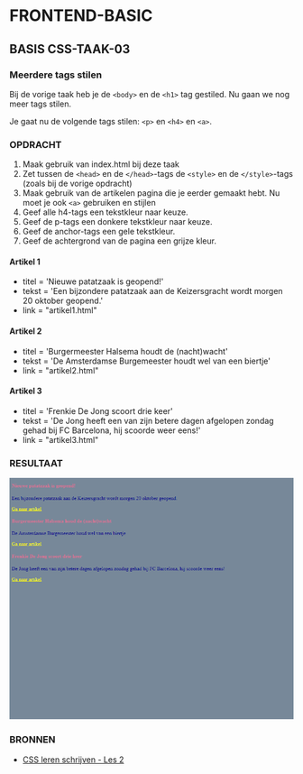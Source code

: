 # FRONTEND-BASIC

## BASIS CSS-TAAK-03

### Meerdere tags stilen

Bij de vorige taak heb je de `<body>` en de `<h1>` tag gestiled. Nu gaan we nog meer tags stilen.

Je gaat nu de volgende tags stilen: `<p>` en `<h4>` en `<a>`.

### OPDRACHT

1. Maak gebruik van index.html bij deze taak
2. Zet tussen de `<head>` en de `</head>`-tags de `<style>` en de `</style>`-tags (zoals bij de vorige opdracht)
3. Maak gebruik van de artikelen pagina die je eerder gemaakt hebt. Nu moet je ook `<a>` gebruiken en stijlen
4. Geef alle h4-tags een tekstkleur naar keuze.
5. Geef de p-tags een donkere tekstkleur naar keuze.
6. Geef de anchor-tags een gele tekstkleur.
7. Geef de achtergrond van de pagina een grijze kleur.

#### Artikel 1

- titel = 'Nieuwe patatzaak is geopend!'
- tekst = 'Een bijzondere patatzaak aan de Keizersgracht wordt morgen 20 oktober geopend.'
- link = "artikel1.html"

#### Artikel 2

- titel = 'Burgermeester Halsema houdt de (nacht)wacht'
- tekst = 'De Amsterdamse Burgemeester houdt wel van een biertje'
- link = "artikel2.html"

#### Artikel 3

- titel = 'Frenkie De Jong scoort drie keer'
- tekst = 'De Jong heeft een van zijn betere dagen afgelopen zondag gehad bij FC Barcelona, hij scoorde weer eens!'
- link = "artikel3.html" 

### RESULTAAT

![Eindresultaat](images/resultaat.png)

### BRONNEN

- [CSS leren schrijven - Les 2](https://www.youtube.com/watch?v=X58h-d5sHsE)
